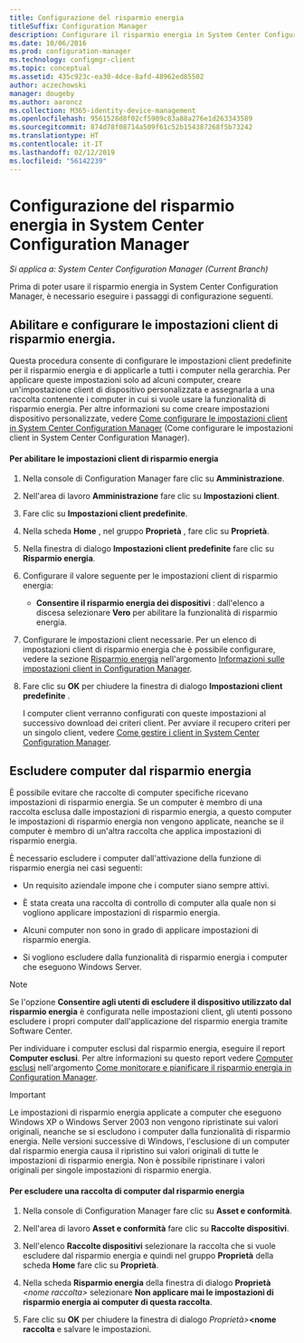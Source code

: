 ```yaml
---
title: Configurazione del risparmio energia
titleSuffix: Configuration Manager
description: Configurare il risparmio energia in System Center Configuration Manager.
ms.date: 10/06/2016
ms.prod: configuration-manager
ms.technology: configmgr-client
ms.topic: conceptual
ms.assetid: 435c923c-ea30-4dce-8afd-48962ed85502
author: aczechowski
manager: dougeby
ms.author: aaroncz
ms.collection: M365-identity-device-management
ms.openlocfilehash: 9561528d8f02cf5909c83a88a276e1d263343589
ms.sourcegitcommit: 874d78f08714a509f61c52b154387268f5b73242
ms.translationtype: HT
ms.contentlocale: it-IT
ms.lasthandoff: 02/12/2019
ms.locfileid: "56142239"
---
```

# <a name="configuring-power-management-in-system-center-configuration-manager"></a>Configurazione del risparmio energia in System Center Configuration Manager

*Si applica a: System Center Configuration Manager (Current Branch)*

Prima di poter usare il risparmio energia in System Center Configuration Manager, è necessario eseguire i passaggi di configurazione seguenti.  

## <a name="enable-and-configure-power-management-client-settings"></a>Abilitare e configurare le impostazioni client di risparmio energia.  
 Questa procedura consente di configurare le impostazioni client predefinite per il risparmio energia e di applicarle a tutti i computer nella gerarchia. Per applicare queste impostazioni solo ad alcuni computer, creare un'impostazione client di dispositivo personalizzata e assegnarla a una raccolta contenente i computer in cui si vuole usare la funzionalità di risparmio energia. Per altre informazioni su come creare impostazioni dispositivo personalizzate, vedere [Come configurare le impostazioni client in System Center Configuration Manager](../../../../core/clients/deploy/configure-client-settings.md) (Come configurare le impostazioni client in System Center Configuration Manager).  

#### <a name="to-enable-power-management-and-configure-client-settings"></a>Per abilitare le impostazioni client di risparmio energia  

1. Nella console di Configuration Manager fare clic su **Amministrazione**.  

2. Nell'area di lavoro **Amministrazione** fare clic su **Impostazioni client**.  

3. Fare clic su **Impostazioni client predefinite**.  

4. Nella scheda **Home** , nel gruppo **Proprietà** , fare clic su **Proprietà**.  

5. Nella finestra di dialogo **Impostazioni client predefinite** fare clic su **Risparmio energia**.  

6. Configurare il valore seguente per le impostazioni client di risparmio energia:  

   -   **Consentire il risparmio energia dei dispositivi** : dall'elenco a discesa selezionare **Vero** per abilitare la funzionalità di risparmio energia.  

7. Configurare le impostazioni client necessarie. Per un elenco di impostazioni client di risparmio energia che è possibile configurare, vedere la sezione [Risparmio energia](../../../../core/clients/deploy/about-client-settings.md#power-management) nell'argomento [Informazioni sulle impostazioni client in Configuration Manager](../../../../core/clients/deploy/about-client-settings.md).  

8. Fare clic su **OK** per chiudere la finestra di dialogo **Impostazioni client predefinite** .  

   I computer client verranno configurati con queste impostazioni al successivo download dei criteri client. Per avviare il recupero criteri per un singolo client, vedere [Come gestire i client in System Center Configuration Manager](../../../../core/clients/manage/manage-clients.md).  

## <a name="exclude-computers-from-power-management"></a>Escludere computer dal risparmio energia  
 È possibile evitare che raccolte di computer specifiche ricevano impostazioni di risparmio energia. Se un computer è membro di una raccolta esclusa dalle impostazioni di risparmio energia, a questo computer le impostazioni di risparmio energia non vengono applicate, neanche se il computer è membro di un'altra raccolta che applica impostazioni di risparmio energia.  

 È necessario escludere i computer dall'attivazione della funzione di risparmio energia nei casi seguenti:  

-   Un requisito aziendale impone che i computer siano sempre attivi.  

-   È stata creata una raccolta di controllo di computer alla quale non si vogliono applicare impostazioni di risparmio energia.  

-   Alcuni computer non sono in grado di applicare impostazioni di risparmio energia.  

-   Si vogliono escludere dalla funzionalità di risparmio energia i computer che eseguono Windows Server.  

> [!NOTE]  
>  Se l'opzione **Consentire agli utenti di escludere il dispositivo utilizzato dal risparmio energia** è configurata nelle impostazioni client, gli utenti possono escludere i propri computer dall'applicazione del risparmio energia tramite Software Center.  

 Per individuare i computer esclusi dal risparmio energia, eseguire il report **Computer esclusi**. Per altre informazioni su questo report vedere [Computer esclusi](../../../../core/clients/manage/power/monitor-and-plan-for-power-management.md#BKMK_Excluded) nell'argomento [Come monitorare e pianificare il risparmio energia in Configuration Manager](../../../../core/clients/manage/power/monitor-and-plan-for-power-management.md).  

> [!IMPORTANT]  
>  Le impostazioni di risparmio energia applicate a computer che eseguono Windows XP o Windows Server 2003 non vengono ripristinate sui valori originali, neanche se si escludono i computer dalla funzionalità di risparmio energia. Nelle versioni successive di Windows, l'esclusione di un computer dal risparmio energia causa il ripristino sui valori originali di tutte le impostazioni di risparmio energia. Non è possibile ripristinare i valori originali per singole impostazioni di risparmio energia.  

#### <a name="to-exclude-a-collection-of-computers-from-power-management"></a>Per escludere una raccolta di computer dal risparmio energia  

1. Nella console di Configuration Manager fare clic su **Asset e conformità**.  

2. Nell'area di lavoro **Asset e conformità** fare clic su **Raccolte dispositivi**.  

3. Nell'elenco **Raccolte dispositivi** selezionare la raccolta che si vuole escludere dal risparmio energia e quindi nel gruppo **Proprietà** della scheda **Home** fare clic su **Proprietà**.  

4. Nella scheda **Risparmio energia** della finestra di dialogo **Proprietà** <em><nome raccolta\></em> selezionare **Non applicare mai le impostazioni di risparmio energia ai computer di questa raccolta**.  

5. Fare clic su **OK** per chiudere la finestra di dialogo <em>Proprietà\></em>**<nome raccolta** e salvare le impostazioni.  

